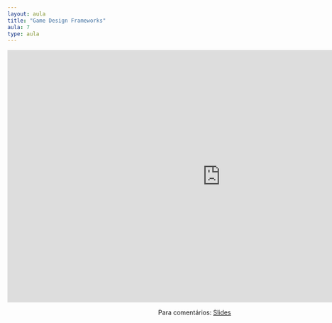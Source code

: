 ```yaml
---
layout: aula
title: "Game Design Frameworks"
aula: 7
type: aula
---
```


<iframe src="https://docs.google.com/presentation/d/e/2PACX-1vSdwSAtWbXojhPCLD758O-ci1Y6njyaoBR6yyXpT_1IGkZ_GIxEyF2cZXkSSbXL2pjY2KJSPAfsks9w/embed?start=false&loop=false&delayms=3000" frameborder="0" width="960" height="569" allowfullscreen="true" mozallowfullscreen="true" webkitallowfullscreen="true"></iframe>

<span style="float:right">Para comentários: [Slides](https://docs.google.com/presentation/d/1IDxCTXHsiG1AWkbg-SZuVPHQk5iGqAcSDm1O3rCfqVY/edit?usp=sharing)</span>
